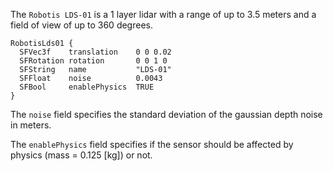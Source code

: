 The `Robotis LDS-01` is a 1 layer lidar with a range of up to 3.5 meters and a field of view of up to 360 degrees.

```
RobotisLds01 {
  SFVec3f    translation    0 0 0.02
  SFRotation rotation       0 0 1 0
  SFString   name           "LDS-01"
  SFFloat    noise          0.0043
  SFBool     enablePhysics  TRUE
}
```

The `noise` field specifies the standard deviation of the gaussian depth noise in meters.

The `enablePhysics` field specifies if the sensor should be affected by physics (mass = 0.125 [kg]) or not.
